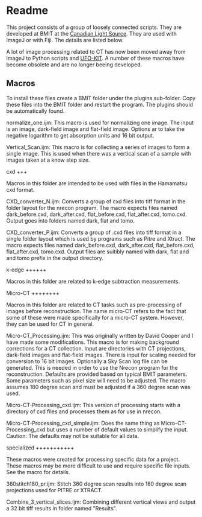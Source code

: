 Readme
======

This project consists of a group of loosely connected scripts. They are developed at BMIT at the [Canadian Light Source](http://www.lightsource.ca/). They are used with ImageJ or with Fiji. The details are listed below.

A lot of image processing related to CT has now been moved away from ImageJ to Python scripts and [UFO-KIT](https://github.com/ufo-kit). A number of these macros have become obsolete and are no longer beeing developed. 

Macros
------

To install these files create a BMIT folder under the plugins sub-folder. Copy these files into the BMIT folder and restart the program. The plugins should be automatically found.

normalize_one.ijm: This macro is used for normalizing one image. The input is an image, dark-field image and flat-field image. Options ar to take the negative logarithm to get absorption units and 16 bit output.

Vertical_Scan.ijm: This macro is for collecting a series of images to form a single image. This is used when there was a vertical scan of a sample with images taken at a know step size.


cxd
+++

Macros in this folder are intended to be used with files in the Hamamatsu cxd format. 

CXD_converter_N.ijm: Converts a group of cxd files into tiff format in the folder layout for the nrecon program. The macro expects files named dark_before.cxd, dark_after.cxd, flat_before.cxd, flat_after.cxd, tomo.cxd. Output goes into folders named dark, flat and tomo. 

CXD_converter_P.ijm: Converts a group of .cxd files into tiff format in a single folder layout which is used by programs such as Pitre and Xtract. The macro expects files named dark_before.cxd, dark_after.cxd, flat_before.cxd, flat_after.cxd, tomo.cxd. Output files are suitibly named with dark, flat and and tomo prefix in the output directory.

k-edge
++++++

Macros in this folder are related to k-edge subtraction measurements.

Micro-CT
++++++++

Macros in this folder are related to CT tasks such as pre-processing of images before reconstruction. The name micro-CT refers to the fact that some of these were made specifically for a micro-CT system. However, they can be used for CT in general.

Micro-CT_Processing.ijm: This was originally written by David Cooper and I have made some modifications. This macro is for making background corrections for a CT collection. Input are directories with CT projections, dark-field images and flat-field images. There is input for scaling needed for conversion to 16 bit images. Optionally a Sky Scan log file can be generated. This is needed in order to use the Nrecon program for the reconstruction. Defaults are provided based on typical BMIT parameters. Some parameters such as pixel size will need to be adjusted. The macro assumes 180 degree scan and must be adjusted if a 360 degree scan was used.

Micro-CT-Processing_cxd.ijm: This version of processing starts with a directory of cxd files and processes them as for use in nrecon.

Micro-CT-Processing_cxd_simple.ijm: Does the same thing as Micro-CT-Processing_cxd but uses a number of default values to simplify the input. Caution: The defaults may not be suitable for all data. 

specialized
+++++++++++

These macros were created for processing specific data for a project. These macros may be more difficult to use and require specific file inputs. See the macro for details.

360stitch180_pr.ijm: Stitch 360 degree scan results into 180 degree scan projections used for PITRE or XTRACT.

Combine_3_vertical_slices.ijm: Combining different vertical views and output a 32 bit tiff results in folder named "Results".
